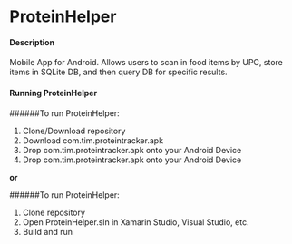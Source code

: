 # ProteinHelper
#### Description
Mobile App for Android. Allows users to scan in food items by UPC, store items in SQLite DB, and then query DB for specific results.

#### Running ProteinHelper
######To run ProteinHelper:
  1. Clone/Download repository
  2. Download com.tim.proteintracker.apk
  3. Drop com.tim.proteintracker.apk onto your Android Device
  3. Drop com.tim.proteintracker.apk onto your Android Device
  
  **or**

######To run ProteinHelper:
  1. Clone repository
  2. Open ProteinHelper.sln in Xamarin Studio, Visual Studio, etc.
  3. Build and run

